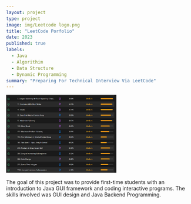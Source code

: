 ```yaml
---
layout: project
type: project
image: img/Leetcode logo.png
title: "LeetCode Porfolio"
date: 2023
published: true
labels:
  - Java
  - Algorithim
  - Data Structure
  - Dynamic Programming 
summary: "Preparing For Technical Interview Via LeetCode"
---
```


<div class="text-center p-4">
  <img width="300px" src="../img/leetcode stats.png" class="img-thumbnail" >
</div>

The goal of this project was to provide first-time students with an introduction to Java GUI framework and coding interactive programs. The skills involved was GUI design and Java Backend Programming. 
